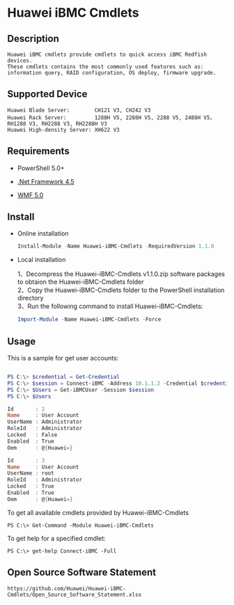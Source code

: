 # Huawei iBMC Cmdlets


## Description

    Huawei iBMC cmdlets provide cmdlets to quick access iBMC Redfish devices.  
    These cmdlets contains the most commonly used features such as: information query, RAID configuration, OS deploy, firmware upgrade.

## Supported Device

    Huawei Blade Server:        CH121 V3, CH242 V3  
    Huawei Rack Server:         1288H V5, 2288H V5, 2288 V5, 2488H V5，RH1288 V3, RH2288 V3, RH2288H V3   
    Huawei High-density Server: XH622 V3

## Requirements

- PowerShell 5.0+

- [.Net Framework 4.5](http://www.microsoft.com/en-us/download/details.aspx?id=30653)

- [WMF 5.0](https://www.microsoft.com/en-us/download/details.aspx?id=50395)

## Install

- Online installation  

  ```powershell
  Install-Module -Name Huawei-iBMC-Cmdlets -RequiredVersion 1.1.0
  ```
- Local installation  

  1、Decompress the Huawei-iBMC-Cmdlets v1.1.0.zip software packages to obtaion the Huawei-iBMC-Cmdlets folder  
  2、Copy the Huawei-iBMC-Cmdlets folder to the PowerShell installation directory  
  3、Run the following command to install Huawei-iBMC-Cmdlets:  
  
  ```powershell
  Import-Module -Name Huawei-iBMC-Cmdlets -Force
  ```

## Usage

This is a sample for get user accounts:

```powershell

PS C:\> $credential = Get-Credential
PS C:\> $session = Connect-iBMC -Address 10.1.1.2 -Credential $credential -TrustCert
PS C:\> $Users = Get-iBMCUser -Session $session
PS C:\> $Users

Id       : 2
Name     : User Account
UserName : Administrator
RoleId   : Administrator
Locked   : False
Enabled  : True
Oem      : @{Huawei=}

Id       : 3
Name     : User Account
UserName : root
RoleId   : Administrator
Locked   : True
Enabled  : True
Oem      : @{Huawei=}

```

To get all available cmdlets provided by Huawei-iBMC-Cmdlets

```
PS C:\> Get-Command -Module Huawei-iBMC-Cmdlets
```


To get help for a specified cmdlet:

```
PS C:\> get-help Connect-iBMC -Full
```

## Open Source Software Statement

    https://github.com/Huawei/Huawei-iBMC-Cmdlets/Open_Source_Software_Statement.xlsx
